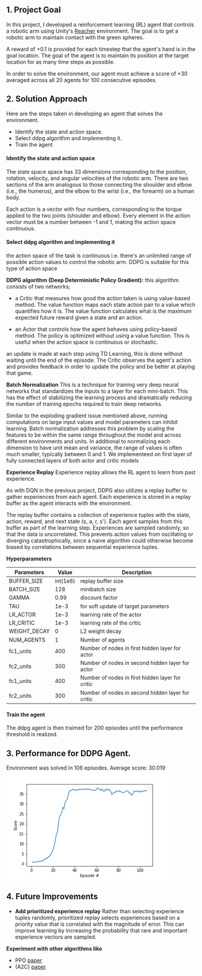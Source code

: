 ## 1. Project Goal

In this project, I developed a reinforcement learning (RL) agent that controls a robotic arm using Unity's [Reacher](https://github.com/Unity-Technologies/ml-agents/blob/master/docs/Learning-Environment-Examples.md#reacher) environment. The goal is to get a robotic arm to maintain contact with the green spheres.

A reward of +0.1 is provided for each timestep that the agent's hand is in the goal location. The goal of the agent is to maintain its position at the target location for as many time steps as possible.

In order to solve the environment, our agent must achieve a score of +30 averaged across all 20 agents for 100 consecutive episodes.

## 2. Solution Approach
Here are the steps taken in developing an agent that solves the environment.

* Identify the state and action space.
* Select ddpg algorithm and implementing it.
* Train the agent

#### Identify the state and action space
The state space space has 33 dimensions corresponding to the position, rotation, velocity, and angular velocities of the robotic arm. There are two sections of the arm analogous to those connecting the shoulder and elbow (i.e., the humerus), and the elbow to the wrist (i.e., the forearm) on a human body.

Each action is a vector with four numbers, corresponding to the torque applied to the two joints (shoulder and elbow). Every element in the action vector must be a number between -1 and 1, making the action space continuous.

#### Select ddpg algorithm and implementing it
the action space of the task is continuous i.e. there's an unlimited range of possible action values to control the robotic arm. DDPG is suitable for this type of action space

**DDPG algorithm (Deep Deterministic Policy Gradient):**
this algorithm consists of two networks;
- a Critic that measures how good the action taken is using value-based method. The value function maps each state action pair to a value which quantifies how it is. The value function calculates what is the maximum expected future reward given a state and an action.

- an Actor that controls how the agent behaves using policy-based method.  The policy is optimized without using a value function. This is useful when the action space is continuous or stochastic.

an update is made at each step using TD Learning, this is done without waiting until the end of the episode. The Critic observes the agent's action and provides feedback in order to update the policy and be better at playing that game.

**Batch Normalization**
This is a technique for training very deep neural networks that standardizes the inputs to a layer for each mini-batch. This has the effect of stabilizing the learning process and dramatically reducing the number of training epochs required to train deep networks.
 
Similar to the exploding gradient issue mentioned above, running computations on large input values and model parameters can inhibit learning. Batch normalization addresses this problem by scaling the features to be within the same range throughout the model and across different environments and units. In additional to normalizing each dimension to have unit mean and variance, the range of values is often much smaller, typically between 0 and 1. We implementeed on first layer of fully connected layers of both actor and critic models
    
    
**Experience Replay**
Experience replay allows the RL agent to learn from past experience.

As with DQN in the previous project, DDPG also utilizes a replay buffer to gather experiences from each agent. Each experience is stored in a replay buffer as the agent interacts with the environment. 

The replay buffer contains a collection of experience tuples with the state, action, reward, and next state (s, a, r, s'). Each agent samples from this buffer as part of the learning step. Experiences are sampled randomly, so that the data is uncorrelated. This prevents action values from oscillating or diverging catastrophically, since a naive algorithm could otherwise become biased by correlations between sequential experience tuples.

**Hyperparameters** 

 Parameters | Value | Description
----------- | ----- | -----------
BUFFER_SIZE | int(1e6) | replay buffer size
BATCH_SIZE | 128 | minibatch size
GAMMA | 0.99 | discount factor
TAU | 1e-3 | for soft update of target parameters
LR_ACTOR | 1e-3 | learning rate of the actor
LR_CRITIC | 1e-3 | learning rate of the critic
WEIGHT_DECAY | 0 | L2 weight decay
NUM_AGENTS | 1 | Number of agents
fc1_units | 400 | Number of nodes in first hidden layer for actor
fc2_units | 300 | Number of nodes in second hidden layer for actor
fc1_units |400 | Number of nodes in first hidden layer for critic
fc2_units | 300 | Number of nodes in second hidden layer for critic

#### Train the agent 
The ddpg agent is then traimed for 200 episodes until the performance threshold is realized.  

## 3. Performance for DDPG Agent.
Environment was solved in 106 episodes. Average score: 30.019
![alt text](https://github.com/Jaydeemourg/DeepRL_Continuous_Control/blob/main/score_per_episode_plot.png)

## 4. Future Improvements 
- **Add prioritized experience replay**  Rather than selecting experience tuples randomly, prioritized replay selects experiences based on a priority value that is correlated with the magnitude of error. This can improve learning by increasing the probability that rare and important experience vectors are sampled.


**Experiment with other algorithms like**
- PPO [paper](https://arxiv.org/abs/1707.06347) 
- (A2C) [paper](https://arxiv.org/abs/1602.01783v2)
